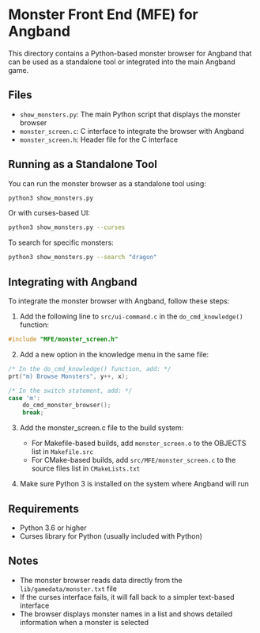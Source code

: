 # Monster Front End (MFE) for Angband

This directory contains a Python-based monster browser for Angband that can be used as a standalone tool or integrated into the main Angband game.

## Files

- `show_monsters.py`: The main Python script that displays the monster browser
- `monster_screen.c`: C interface to integrate the browser with Angband
- `monster_screen.h`: Header file for the C interface

## Running as a Standalone Tool

You can run the monster browser as a standalone tool using:

```bash
python3 show_monsters.py
```

Or with curses-based UI:

```bash
python3 show_monsters.py --curses
```

To search for specific monsters:

```bash
python3 show_monsters.py --search "dragon"
```

## Integrating with Angband

To integrate the monster browser with Angband, follow these steps:

1. Add the following line to `src/ui-command.c` in the `do_cmd_knowledge()` function:

```c
#include "MFE/monster_screen.h"
```

2. Add a new option in the knowledge menu in the same file:

```c
/* In the do_cmd_knowledge() function, add: */
prt("m) Browse Monsters", y++, x);

/* In the switch statement, add: */
case 'm':
    do_cmd_monster_browser();
    break;
```

3. Add the monster_screen.c file to the build system:

   - For Makefile-based builds, add `monster_screen.o` to the OBJECTS list in `Makefile.src`
   - For CMake-based builds, add `src/MFE/monster_screen.c` to the source files list in `CMakeLists.txt`

4. Make sure Python 3 is installed on the system where Angband will run

## Requirements

- Python 3.6 or higher
- Curses library for Python (usually included with Python)

## Notes

- The monster browser reads data directly from the `lib/gamedata/monster.txt` file
- If the curses interface fails, it will fall back to a simpler text-based interface
- The browser displays monster names in a list and shows detailed information when a monster is selected 